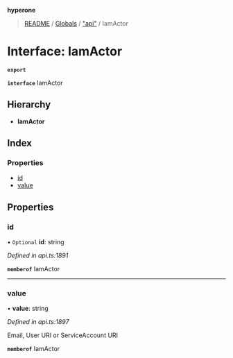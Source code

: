 **hyperone**

> [README](../README.md) / [Globals](../globals.md) / ["api"](../modules/_api_.md) / IamActor

# Interface: IamActor

**`export`** 

**`interface`** IamActor

## Hierarchy

* **IamActor**

## Index

### Properties

* [id](_api_.iamactor.md#id)
* [value](_api_.iamactor.md#value)

## Properties

### id

• `Optional` **id**: string

*Defined in api.ts:1891*

**`memberof`** IamActor

___

### value

•  **value**: string

*Defined in api.ts:1897*

Email, User URI or ServiceAccount URI

**`memberof`** IamActor
